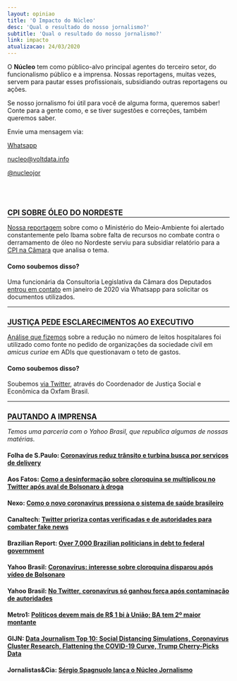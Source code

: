 ```yaml
---
layout: opiniao
title: 'O Impacto do Núcleo'
desc: 'Qual o resultado do nosso jornalismo?'
subtitle: 'Qual o resultado do nosso jornalismo?'
link: impacto
atualizacao: 24/03/2020
---
```


<style>
h2{text-transform:uppercase;font-size:1.2em; border-bottom:1px solid #000;}
h4{margin-top:20px;}
</style>



O **Núcleo** tem como público-alvo principal agentes do terceiro setor, do funcionalismo público e a imprensa. Nossas reportagens, muitas vezes, servem para pautar esses profissionais, subsidiando outras reportagens ou ações.

Se nosso jornalismo foi útil para você de alguma forma, queremos saber! Conte para a gente como, e se tiver sugestões e correções, também queremos saber.

Envie uma mensagem via:

<i class="fab fa-whatsapp fa-lg"></i> [Whatsapp](https://wa.me/5511934441844)

<i class="far fa-envelope fa-lg"></i> [nucleo@voltdata.info](mailto:nucleo@voltdata.info)

<i class="fab fa-twitter fa-lg"></i> [@nucleojor](https://twitter.com/nucleojor)

<br> <br>

## <i class="fas fa-long-arrow-alt-right"></i> CPI sobre Óleo do Nordeste

[Nossa reportagem](https://nucleo.jor.br/ecossistema/2020-01-11-ibama-alertas-ministerio-documentos) sobre como o Ministério do Meio-Ambiente foi alertado constantemente pelo Ibama sobre falta de recursos no combate contra o derramamento de óleo no Nordeste serviu para subsidiar relatório para a [CPI na Câmara](https://www2.camara.leg.br/atividade-legislativa/comissoes/comissoes-temporarias/externas/56a-legislatura/derramamento-de-oleo-no-nordeste) que analisa o tema.

#### Como soubemos disso?
Uma funcionária da Consultoria Legislativa da Câmara dos Deputados [entrou em contato](https://twitter.com/sergiospagnuolo/status/1217508811646390272) em janeiro de 2020 via Whatsapp para solicitar os documentos utilizados.


<hr>

## <i class="fas fa-long-arrow-alt-right"></i> Justiça pede esclarecimentos ao Executivo

[Análise que fizemos](https://nucleo.jor.br/pol%C3%ADticas%20p%C3%BAblicas/2020-03-12-coronavirus-capacidade-hospitalar-brasil) sobre a redução no número de leitos hospitalares foi utilizado como fonte no pedido de organizações da sociedade civil em _amicus curiae_ em ADIs que questionavam o teto de gastos.

#### Como soubemos disso?
Soubemos [via Twitter](https://twitter.com/jnascim/status/1241406993044209672), através do Coordenador de Justiça Social e Econômica da Oxfam Brasil.


<hr>

## <i class="fas fa-long-arrow-alt-right"></i> Pautando a imprensa

*Temos uma parceria com o Yahoo Brasil, que republica algumas de nossas matérias.*

#### Folha de S.Paulo: [Coronavírus reduz trânsito e turbina busca por serviços de delivery](https://www1.folha.uol.com.br/cotidiano/2020/03/coronavirus-reduz-transito-e-turbina-busca-por-servicos-de-delivery.shtml)

#### Aos Fatos: [Como a desinformação sobre cloroquina se multiplicou no Twitter após aval de Bolsonaro à droga](https://aosfatos.org/noticias/como-desinformacao-sobre-cloroquina-se-multiplicou-no-twitter-apos-aval-de-bolsonaro-droga/)

#### Nexo: [Como o novo coronavírus pressiona o sistema de saúde brasileiro](https://www.nexojornal.com.br/expresso/2020/03/12/Como-o-novo-coronav%C3%ADrus-pressiona-o-sistema-de-sa%C3%BAde-brasileiro)

#### Canaltech: [Twitter prioriza contas verificadas e de autoridades para combater fake news](https://canaltech.com.br/redes-sociais/twitter-prioriza-perfis-verificados-e-autoridades-fake-news-coronavirus-162194/)

#### Brazilian Report: [Over 7,000 Brazilian politicians in debt to federal government](https://brazilian.report/power/2020/01/28/brazilian-politicians-debt-federal-government/)

#### Yahoo Brasil: [Coronavírus: interesse sobre cloroquina disparou após vídeo de Bolsonaro](https://br.noticias.yahoo.com/coronavirus-interesse-sobre-cloroquina-disparou-apos-video-de-bolsonaro-220342444.html)

#### Yahoo Brasil: [No Twitter, coronavírus só ganhou força após contaminação de autoridades](https://br.noticias.yahoo.com/no-twitter-coronavirus-so-ganhou-forca-apos-contaminacao-de-autoridades-022439916.html)

#### Metro1: [Políticos devem mais de R$ 1 bi à União; BA tem 2º maior montante](https://www.metro1.com.br/noticias/politica/86520,politicos-devem-mais-de-r-1-bi-a-uniao-ba-tem-2o-maior-montante)

#### GIJN: [Data Journalism Top 10: Social Distancing Simulations, Coronavirus Cluster Research, Flattening the COVID-19 Curve, Trump Cherry-Picks Data](https://gijn.org/2020/03/19/data-journalism-top-10-social-distancing-simulations-coronavirus-cluster-research-flattening-the-covid-19-curve-trump-cherry-picks-data/)

#### Jornalistas&Cia: [Sérgio Spagnuolo lança o Núcleo Jornalismo](http://www.jornalistasecia.com.br/edicoes/jornalistasecia1238mp08.pdf)
